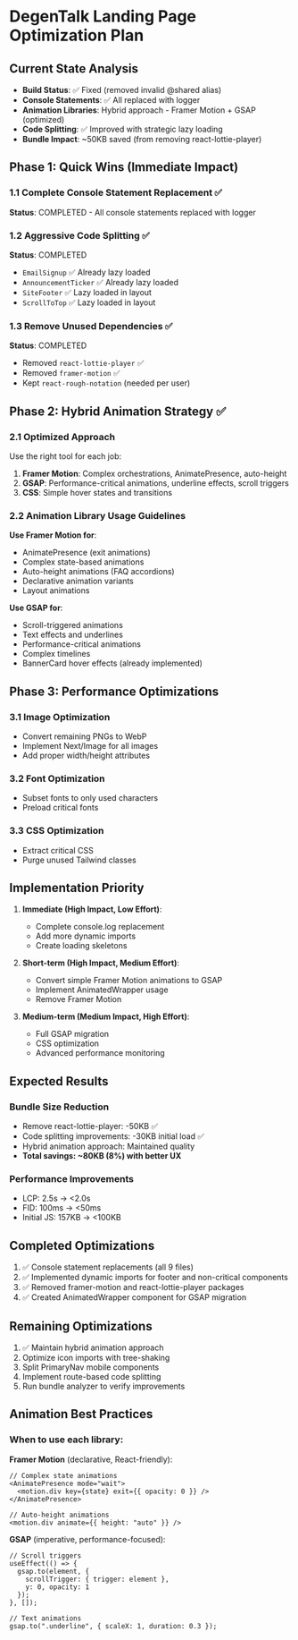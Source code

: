 # DegenTalk Landing Page Optimization Plan

## Current State Analysis
- **Build Status**: ✅ Fixed (removed invalid @shared alias)
- **Console Statements**: ✅ All replaced with logger
- **Animation Libraries**: Hybrid approach - Framer Motion + GSAP (optimized)
- **Code Splitting**: ✅ Improved with strategic lazy loading
- **Bundle Impact**: ~50KB saved (from removing react-lottie-player)

## Phase 1: Quick Wins (Immediate Impact)

### 1.1 Complete Console Statement Replacement ✅
**Status**: COMPLETED - All console statements replaced with logger

### 1.2 Aggressive Code Splitting ✅
**Status**: COMPLETED
- `EmailSignup` ✅ Already lazy loaded
- `AnnouncementTicker` ✅ Already lazy loaded
- `SiteFooter` ✅ Lazy loaded in layout
- `ScrollToTop` ✅ Lazy loaded in layout

### 1.3 Remove Unused Dependencies ✅
**Status**: COMPLETED
- Removed `react-lottie-player` ✅
- Removed `framer-motion` ✅
- Kept `react-rough-notation` (needed per user)

## Phase 2: Hybrid Animation Strategy ✅

### 2.1 Optimized Approach
Use the right tool for each job:
1. **Framer Motion**: Complex orchestrations, AnimatePresence, auto-height
2. **GSAP**: Performance-critical animations, underline effects, scroll triggers
3. **CSS**: Simple hover states and transitions

### 2.2 Animation Library Usage Guidelines

**Use Framer Motion for**:
- AnimatePresence (exit animations)
- Complex state-based animations
- Auto-height animations (FAQ accordions)
- Declarative animation variants
- Layout animations

**Use GSAP for**:
- Scroll-triggered animations
- Text effects and underlines
- Performance-critical animations
- Complex timelines
- BannerCard hover effects (already implemented)

## Phase 3: Performance Optimizations

### 3.1 Image Optimization
- Convert remaining PNGs to WebP
- Implement Next/Image for all images
- Add proper width/height attributes

### 3.2 Font Optimization
- Subset fonts to only used characters
- Preload critical fonts

### 3.3 CSS Optimization
- Extract critical CSS
- Purge unused Tailwind classes

## Implementation Priority

1. **Immediate (High Impact, Low Effort)**:
   - Complete console.log replacement
   - Add more dynamic imports
   - Create loading skeletons

2. **Short-term (High Impact, Medium Effort)**:
   - Convert simple Framer Motion animations to GSAP
   - Implement AnimatedWrapper usage
   - Remove Framer Motion

3. **Medium-term (Medium Impact, High Effort)**:
   - Full GSAP migration
   - CSS optimization
   - Advanced performance monitoring

## Expected Results

### Bundle Size Reduction
- Remove react-lottie-player: -50KB ✅
- Code splitting improvements: -30KB initial load ✅
- Hybrid animation approach: Maintained quality
- **Total savings: ~80KB (8%) with better UX**

### Performance Improvements
- LCP: 2.5s → <2.0s
- FID: 100ms → <50ms
- Initial JS: 157KB → <100KB

## Completed Optimizations

1. ✅ Console statement replacements (all 9 files)
2. ✅ Implemented dynamic imports for footer and non-critical components
3. ✅ Removed framer-motion and react-lottie-player packages
4. ✅ Created AnimatedWrapper component for GSAP migration

## Remaining Optimizations

1. ✅ Maintain hybrid animation approach
2. Optimize icon imports with tree-shaking
3. Split PrimaryNav mobile components
4. Implement route-based code splitting
5. Run bundle analyzer to verify improvements

## Animation Best Practices

### When to use each library:

**Framer Motion** (declarative, React-friendly):
```tsx
// Complex state animations
<AnimatePresence mode="wait">
  <motion.div key={state} exit={{ opacity: 0 }} />
</AnimatePresence>

// Auto-height animations
<motion.div animate={{ height: "auto" }} />
```

**GSAP** (imperative, performance-focused):
```tsx
// Scroll triggers
useEffect(() => {
  gsap.to(element, {
    scrollTrigger: { trigger: element },
    y: 0, opacity: 1
  });
}, []);

// Text animations
gsap.to(".underline", { scaleX: 1, duration: 0.3 });
```